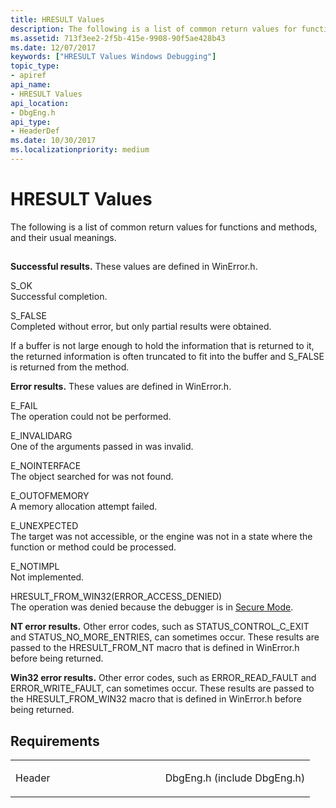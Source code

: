 ```yaml
---
title: HRESULT Values
description: The following is a list of common return values for functions and methods, and their usual meanings.
ms.assetid: 713f3ee2-2f5b-415e-9908-90f5ae428b43
ms.date: 12/07/2017
keywords: ["HRESULT Values Windows Debugging"]
topic_type:
- apiref
api_name:
- HRESULT Values
api_location:
- DbgEng.h
api_type:
- HeaderDef
ms.date: 10/30/2017
ms.localizationpriority: medium
---
```


# HRESULT Values


The following is a list of common return values for functions and methods, and their usual meanings.

## <span id="ddk_return_values_dbx"></span><span id="DDK_RETURN_VALUES_DBX"></span>


**Successful results.** These values are defined in WinError.h.

<span id="S_OK"></span><span id="s_ok"></span>S\_OK  
Successful completion.

<span id="S_FALSE"></span><span id="s_false"></span>S\_FALSE  
Completed without error, but only partial results were obtained.

If a buffer is not large enough to hold the information that is returned to it, the returned information is often truncated to fit into the buffer and S\_FALSE is returned from the method.

**Error results.** These values are defined in WinError.h.

<span id="E_FAIL"></span><span id="e_fail"></span>E\_FAIL  
The operation could not be performed.

<span id="E_INVALIDARG"></span><span id="e_invalidarg"></span>E\_INVALIDARG  
One of the arguments passed in was invalid.

<span id="E_NOINTERFACE"></span><span id="e_nointerface"></span>E\_NOINTERFACE  
The object searched for was not found.

<span id="E_OUTOFMEMORY"></span><span id="e_outofmemory"></span>E\_OUTOFMEMORY  
A memory allocation attempt failed.

<span id="E_UNEXPECTED"></span><span id="e_unexpected"></span>E\_UNEXPECTED  
The target was not accessible, or the engine was not in a state where the function or method could be processed.

<span id="E_NOTIMPL"></span><span id="e_notimpl"></span>E\_NOTIMPL  
Not implemented.

<span id="HRESULT_FROM_WIN32_ERROR_ACCESS_DENIED_"></span><span id="hresult_from_win32_error_access_denied_"></span>HRESULT\_FROM\_WIN32(ERROR\_ACCESS\_DENIED)  
The operation was denied because the debugger is in [Secure Mode](https://msdn.microsoft.com/library/windows/hardware/ff554760).

**NT error results.** Other error codes, such as STATUS\_CONTROL\_C\_EXIT and STATUS\_NO\_MORE\_ENTRIES, can sometimes occur. These results are passed to the HRESULT\_FROM\_NT macro that is defined in WinError.h before being returned.

**Win32 error results.** Other error codes, such as ERROR\_READ\_FAULT and ERROR\_WRITE\_FAULT, can sometimes occur. These results are passed to the HRESULT\_FROM\_WIN32 macro that is defined in WinError.h before being returned.

Requirements
------------

<table>
<colgroup>
<col width="50%" />
<col width="50%" />
</colgroup>
<tbody>
<tr class="odd">
<td align="left"><p>Header</p></td>
<td align="left">DbgEng.h (include DbgEng.h)</td>
</tr>
</tbody>
</table>

 

 





